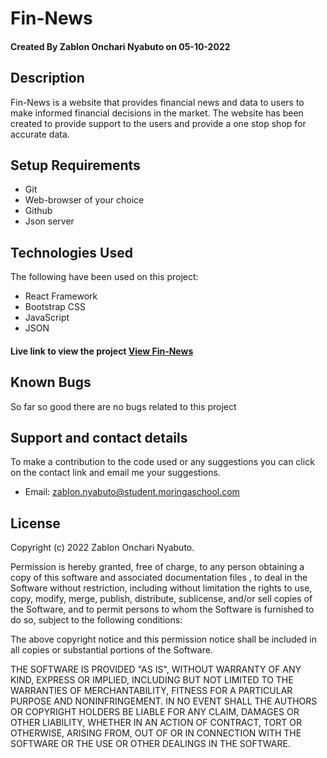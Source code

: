 # Fin-News

#### Created By Zablon Onchari Nyabuto on 05-10-2022

## Description

Fin-News is a website that provides financial news and data to users to make informed financial decisions in the market. The website has been created to provide support to the users and provide a one stop shop for accurate data. 

## Setup Requirements

- Git
- Web-browser of your choice
- Github
- Json server


## Technologies Used

The following have been used on this project:

- React Framework
- Bootstrap CSS
- JavaScript
- JSON 



#### Live link to view the project <a href="https://zablon-onchari-nyabuto.github.io/fin-news/">View Fin-News</a>


## Known Bugs

So far so good there are no bugs related to this project 

## Support and contact details 

To make a contribution to the code used or any suggestions you can click on the contact link and email me your suggestions.

- Email: zablon.nyabuto@student.moringaschool.com

## License

Copyright (c) 2022 Zablon Onchari Nyabuto.

Permission is hereby granted, free of charge, to any person obtaining a copy
of this software and associated documentation files , to deal
in the Software without restriction, including without limitation the rights
to use, copy, modify, merge, publish, distribute, sublicense, and/or sell
copies of the Software, and to permit persons to whom the Software is
furnished to do so, subject to the following conditions:

The above copyright notice and this permission notice shall be included in all
copies or substantial portions of the Software.

THE SOFTWARE IS PROVIDED "AS IS", WITHOUT WARRANTY OF ANY KIND, EXPRESS OR
IMPLIED, INCLUDING BUT NOT LIMITED TO THE WARRANTIES OF MERCHANTABILITY,
FITNESS FOR A PARTICULAR PURPOSE AND NONINFRINGEMENT. IN NO EVENT SHALL THE
AUTHORS OR COPYRIGHT HOLDERS BE LIABLE FOR ANY CLAIM, DAMAGES OR OTHER
LIABILITY, WHETHER IN AN ACTION OF CONTRACT, TORT OR OTHERWISE, ARISING FROM,
OUT OF OR IN CONNECTION WITH THE SOFTWARE OR THE USE OR OTHER DEALINGS IN THE
SOFTWARE.
